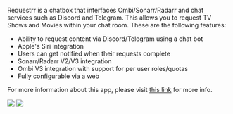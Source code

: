 Requestrr is a chatbox that interfaces Ombi/Sonarr/Radarr and chat services such as Discord and Telegram. This allows you to request TV Shows and Movies within your chat room. These are the following features:


* Ability to request content via Discord/Telegram using a chat bot
* Apple's Siri integration
* Users can get notified when their requests complete
* Sonarr/Radarr V2/V3 integration
* Ombi V3 integration with support for per user roles/quotas
* Fully configurable via a web 

For more information about this app, please visit [this link](https://github.com/darkalfx/requestrr) for more info.

![](https://docs.usbx.me/uploads/images/gallery/2020-04/image-1587393859563.png)
![](https://docs.usbx.me/uploads/images/gallery/2020-04/image-1587393916437.png)